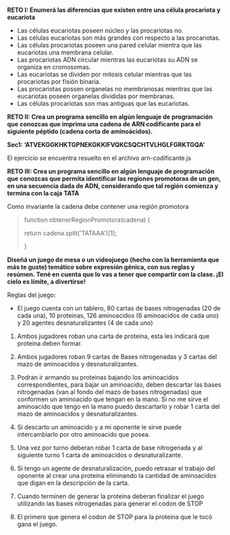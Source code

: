 **RETO I: Enumerá las diferencias que existen entre una célula procariota y eucariota**
 
 * Las células eucariotas poseen núcleo y las procariotas no.
 * Las células eucariotas son más grandes con respecto a las procariotas.
 * Las células procariotas poseen una pared celular mientra que las eucariotas una membrana celular.
 * Las procariotas ADN circular mientras las eucariotas su ADN se organiza en cromosomas.
 * Las eucariotas se dividen por mitosis celular mientras que las procariotas por fisión binaria.
 * Las procariotas possen organelas no membranosas mientras que las eucariotas poseen organelas divididas por membranas.
 * Las células procariotas son mas antiguas que las eucariotas.

**RETO II: Crea un programa sencillo en algún lenguaje de programación que conozcas que imprima una cadena de ARN codificante para el siguiente péptido (cadena corta de aminoácidos).**

**Sec1: ‘ATVEKGGKHKTGPNEKGKKIFVQKCSQCHTVLHGLFGRKTGQA'**

El ejercicio se encuentra resuelto en el archivo arn-codificante.js

**RETO III: Crea un programa sencillo en algún lenguaje de programación que conozcas que permita identificar las regiones promotoras de un gen, en una secuencia dada de ADN, considerando que tal región comienza y termina con la caja TATA**

Como invariante la cadena debe contener una región promotora
>
> function obtenerRegionPromotora(cadena) {
>   
>   return cadena.split('TATAAA')[1];
>
>}
>

**Diseñá un juego de mesa o un videojuego (hecho con la herramienta que más te guste) temático sobre expresión génica, con sus reglas y resúmen. Tené en cuenta que lo vas a tener que compartir con la clase. ¡El cielo es límite, a divertirse!**

Reglas del juego:

- El juego cuenta con un tablero, 80 cartas de bases nitrogenadas (20 de cada una), 10 proteinas, 126 aminoacidos (6 aminoacidos de cada uno) y  20 agentes desnaturalizantes (4 de cada uno)

1) Ambos jugadores roban una carta de proteina, esta les indicará que proteina deben formar.

2) Ambos jugadores roban 9 cartas de Bases nitrogenadas y 3 cartas del mazo de aminoacidos y desnaturalizantes.

3) Podran ir armando su proteinas bajando los aminoacidos correspondientes, para bajar un aminoacido, deben descartar las bases nitrogenadas (van al fondo del mazo de bases nitrogenadas) que conformen un aminoacido que tengan en la mano. Si no me sirve el aminoacido que tengo en la mano puedo descartarlo y robar 1 carta del mazo de aminoacidos y desnaturalizantes.

4) Si descarto un aminoacido y a mi oponente le sirve puede intercambiarlo por otro aminoacido que posea.

5) Una vez por turno deberan robar 1 carta de base nitrogenada y al siguiente turno 1 carta de aminoacidos o desnaturalizante.

6) Si tengo un agente de desnaturalización, puedo retrasar el trabajo del oponente al crear una proteina eliminando la cantidad de aminoacidos que digan en la descripción de la carta.

7) Cuando terminen de generar la proteina deberan finalizar el juego utilizando las bases nitrogenadas para generar el codon de STOP

8) El primero que genera el codon de STOP para la proteina que le tocó gana el juego.


